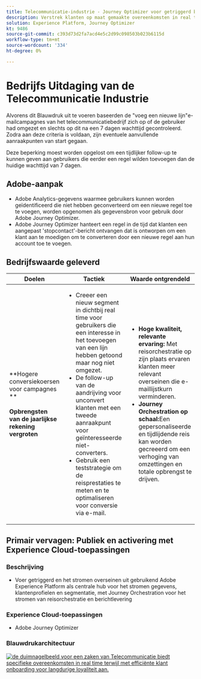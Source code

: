 ```yaml
---
title: Telecommunicatie-industrie - Journey Optimizer voor getriggerd berichtenverkeer
description: Verstrek klanten op maat gemaakte overeenkomsten in real time terwijl met efficiënte klant onboarding voor langdurige loyaliteit.
solution: Experience Platform, Journey Optimizer
kt: 9486
source-git-commit: c393d73d2fa7acd4e5c2d99c098503b023b6115d
workflow-type: tm+mt
source-wordcount: '334'
ht-degree: 0%

---
```



# Bedrijfs Uitdaging van de Telecommunicatie Industrie

Alvorens dit Blauwdruk uit te voeren baseerden de &quot;voeg een nieuwe lijn&quot;e-mailcampagnes van het telecommunicatiebedrijf zich op of de gebruiker had omgezet en slechts op dit na een 7 dagen wachttijd gecontroleerd. Zodra aan deze criteria is voldaan, zijn eventuele aanvullende aanraakpunten van start gegaan.

Deze beperking moest worden opgelost om een tijdlijker follow-up te kunnen geven aan gebruikers die eerder een regel wilden toevoegen dan de huidige wachttijd van 7 dagen.

## Adobe-aanpak

* Adobe Analytics-gegevens waarmee gebruikers kunnen worden geïdentificeerd die niet hebben geconverteerd om een nieuwe regel toe te voegen, worden opgenomen als gegevensbron voor gebruik door Adobe Journey Optimizer.
* Adobe Journey Optimizer hanteert een regel in de tijd dat klanten een aangepast &#39;stopcontact&#39;-bericht ontvangen dat is ontworpen om een klant aan te moedigen om te converteren door een nieuwe regel aan hun account toe te voegen.


## Bedrijfswaarde geleverd

| Doelen | Tactiek | Waarde ontgrendeld |
|---|---|---|
| **Hogere conversiekoersen voor campagnes **<br></br>**Opbrengsten van de jaarlijkse rekening vergroten**</ul> | <ul><li>Creeer een nieuw segment in dichtbij real time voor gebruikers die een interesse in het toevoegen van een lijn hebben getoond maar nog niet omgezet.</li><li>De follow-up van de aandrijving voor unconvert klanten met een tweede aanraakpunt voor geïnteresseerde niet-converters. </li><li>Gebruik een teststrategie om de reisprestaties te meten en te optimaliseren voor conversie via e-mail.</li></ul> | <ul><li><strong>Hoge kwaliteit, relevante ervaring:</strong> Met reisorchestratie op zijn plaats ervaren klanten meer relevant overseinen die e-maillijstkurn verminderen.</li><li><strong>Journey Orchestration op schaal:</strong>Een gepersonaliseerde en tijdlijdende reis kan worden gecreeerd om een verhoging van omzettingen en totale opbrengst te drijven.</li></ul> |

## Primair vervagen: Publiek en activering met Experience Cloud-toepassingen

### Beschrijving

<ul><li>Voer getriggerd en het stromen overseinen uit gebruikend Adobe Experience Platform als centrale hub voor het stromen gegevens, klantenprofielen en segmentatie, met Journey Orchestration voor het stromen van reisorchestratie en berichtlevering</li></ul>

### Experience Cloud-toepassingen

<ul><li>Adobe Journey Optimizer</li></ul>

### Blauwdrukarchitectuur

<a href="https://experienceleague.adobe.com/docs/blueprints-learn/architecture/customer-journeys/journey-optimizer.html?lang=en"><img alt="de duimnagelbeeld voor een zaken van Telecommunicatie biedt specifieke overeenkomsten in real time terwijl met efficiënte klant onboarding voor langdurige loyaliteit aan." src="https://experienceleague.adobe.com/docs/blueprints-learn/assets/journey-optimizer.png?lang=en"/></a>





